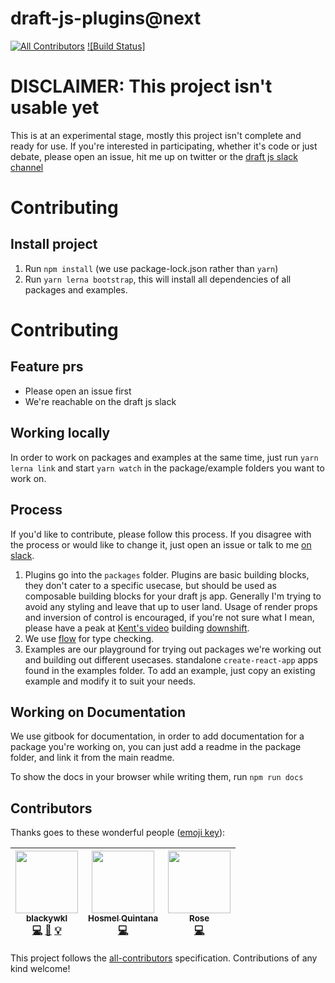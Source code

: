 # draft-js-plugins@next
[![All Contributors](https://img.shields.io/badge/all_contributors-3-orange.svg?style=flat-square)](#contributors)
[![Build Status]](https://travis-ci.org/draft-js-plugins/next.svg?branch=master)

# DISCLAIMER: This project isn't usable yet

This is at an experimental stage, mostly this project isn't complete and ready for use. If you're interested in participating, whether it's code or just debate, please open an issue, hit me up on twitter or the [draft js slack channel](https://draftjs.herokuapp.com/)

# Contributing

## Install project

1. Run `npm install` (we use package-lock.json rather than `yarn`)
2. Run `yarn lerna bootstrap`, this will install all dependencies of all packages and examples.

# Contributing

## Feature prs
- Please open an issue first
- We're reachable on the draft js slack

## Working locally

In order to work on packages and examples at the same time, just run `yarn lerna link` and start `yarn watch` in the package/example folders you want to work on.

## Process

If you'd like to contribute, please follow this process. If you disagree with the process or would like to change it, just open an issue or talk to me [on slack](https://draftjs.herokuapp.com).

1. Plugins go into the `packages` folder. Plugins are basic building blocks, they don't cater to a specific usecase, but should be used as composable building blocks for your draft js app. Generally I'm trying to avoid any styling and leave that up to user land. Usage of render props and inversion of control is encouraged, if you're not sure what I mean, please have a peak at [Kent's video](https://www.youtube.com/watch?v=5k2YasGFX7o) building [downshift](https://github.com/paypal/downshift).
2. We use [flow](https://flow.org/) for type checking.
3. Examples are our playground for trying out packages we're working out and building out different usecases. standalone `create-react-app` apps found in the examples folder. To add an example, just copy an existing example and modify it to suit your needs.

## Working on Documentation

We use gitbook for documentation, in order to add documentation for a package you're working on, you can just add a readme in the package folder, and link it from the main readme.

To show the docs in your browser while writing them, run `npm run docs`

## Contributors

Thanks goes to these wonderful people ([emoji key](https://github.com/kentcdodds/all-contributors#emoji-key)):

<!-- ALL-CONTRIBUTORS-LIST:START - Do not remove or modify this section -->
<!-- prettier-ignore -->
| [<img src="https://avatars2.githubusercontent.com/u/11409069?v=4" width="100px;"/><br /><sub><b>blackywkl</b></sub>](http://freedomlang.com)<br />[💻](https://github.com/draft-js-plugins/next/commits?author=freedomlang "Code") [📖](https://github.com/draft-js-plugins/next/commits?author=freedomlang "Documentation") [💡](#example-freedomlang "Examples") | [<img src="https://avatars2.githubusercontent.com/u/1166143?v=4" width="100px;"/><br /><sub><b>Hosmel Quintana</b></sub>](http://hosmelq.com)<br />[💻](https://github.com/draft-js-plugins/next/commits?author=hosmelq "Code") | [<img src="https://avatars0.githubusercontent.com/u/1326431?v=4" width="100px;"/><br /><sub><b>Rose</b></sub>](http://r.osey.me)<br />[💻](https://github.com/draft-js-plugins/next/commits?author=Rosey "Code") |
| :---: | :---: | :---: |
<!-- ALL-CONTRIBUTORS-LIST:END -->

This project follows the [all-contributors](https://github.com/kentcdodds/all-contributors) specification. Contributions of any kind welcome!